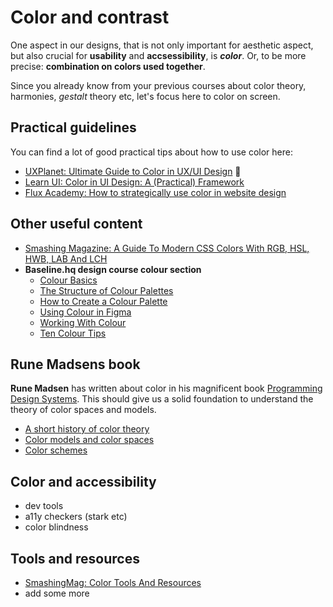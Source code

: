 # Color and contrast

One aspect in our designs, that is not only important for aesthetic aspect, but also crucial for **usability** and **accsessibility**, is ***color***. Or, to be more precise: **combination on colors used together**. 

Since you already know from your previous courses about color theory, harmonies, *gestalt* theory etc, let's focus here to color on screen.





## Practical guidelines

You can find a lot of good practical tips about how to use color here:
- [UXPlanet: Ultimate Guide to Color in UX/UI Design](https://uxplanet.org/ultimate-guide-to-color-in-ux-ui-design-de8eb104b5d3) 📌
- [Learn UI: Color in UI Design: A (Practical) Framework](https://learnui.design/blog/color-in-ui-design-a-practical-framework.html)
- [Flux Academy: How to strategically use color in website design](https://www.flux-academy.com/blog/how-to-strategically-use-color-in-website-design)


## Other useful content

- [Smashing Magazine: A Guide To Modern CSS Colors With RGB, HSL, HWB, LAB And LCH](https://www.smashingmagazine.com/2021/11/guide-modern-css-colors/)
- **Baseline.hq design course colour section**
    - [Colour Basics](https://baselinehq.com/4-colour-basics.html)
    - [The Structure of Colour Palettes](https://baselinehq.com/4-structure-of-colour-palettes.html)
    - [How to Create a Colour Palette](https://baselinehq.com/4-how-to-create-a-colour-palette.html)
    - [Using Colour in Figma](https://baselinehq.com/4-using-colour-in-figma.html)
    - [Working With Colour](https://baselinehq.com/4-working-with-colour.html)
    - [Ten Colour Tips](https://baselinehq.com/4-10-colour-tips.html)





## Rune Madsens book

**Rune Madsen** has written about color in his magnificent book [Programming Design Systems](https://programmingdesignsystems.com/). This should give us a solid foundation to understand the theory of color spaces and models. 

- [A short history of color theory](https://programmingdesignsystems.com/color/a-short-history-of-color-theory/index.html#a-short-history-of-color-theory-xZzRFOZ)
- [Color models and color spaces](https://programmingdesignsystems.com/color/color-models-and-color-spaces/index.html#color-models-and-color-spaces-JDQ1fRD)
- [Color schemes](https://programmingdesignsystems.com/color/color-schemes/index.html#color-schemes-dV9Rf6L)




## Color and accessibility

- dev tools
- a11y checkers (stark etc)
- color blindness


## Tools and resources

- [SmashingMag: Color Tools And Resources](https://www.smashingmagazine.com/2021/07/color-tools-resources/)
- add some more


